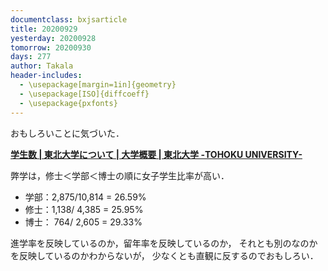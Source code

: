 ```yaml
---
documentclass: bxjsarticle
title: 20200929
yesterday: 20200928
tomorrow: 20200930
days: 277
author: Takala
header-includes:
  - \usepackage[margin=1in]{geometry}
  - \usepackage[ISO]{diffcoeff}
  - \usepackage{pxfonts}
---
```



おもしろいことに気づいた．


**[学生数 | 東北大学について | 大学概要 | 東北大学 -TOHOKU UNIVERSITY-](https://www.tohoku.ac.jp/japanese/profile/about/06/about0601/)**



弊学は，修士＜学部＜博士の順に女子学生比率が高い．



* 学部：2,875/10,814 = 26.59%
* 修士：1,138/ 4,385 = 25.95%
* 博士：  764/ 2,605 = 29.33%



進学率を反映しているのか，留年率を反映しているのか，
それとも別のなのかを反映しているのかわからないが，
少なくとも直観に反するのでおもしろい．